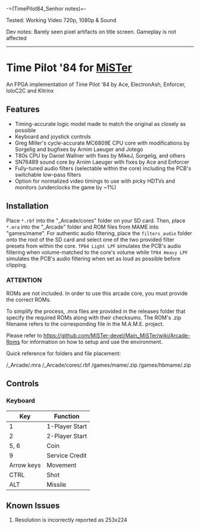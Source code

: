 -=(TimePilot84_Senhor notes)=-

Tested: Working Video 720p, 1080p & Sound

Dev notes: Barely seen pixel artifacts on title screen. Gameplay is not affected
___
# Time Pilot '84 for [MiSTer](https://github.com/MiSTer-devel/Main_MiSTer/wiki)
An FPGA implementation of Time Pilot '84 by Ace, ElectronAsh, Enforcer, loloC2C and Kitrinx

## Features
- Timing-accurate logic model made to match the original as closely as possible
- Keyboard and joystick controls
- Greg Miller's cycle-accurate MC6809E CPU core with modifications by Sorgelig and bugfixes by Arnim Laeuger and Jotego
- T80s CPU by Daniel Wallner with fixes by MikeJ, Sorgelig, and others
- SN76489 sound core by Arnim Laeuger with fixes by Ace and Enforcer
- Fully-tuned audio filters (selectable within the core) including the PCB's switchable low-pass filters
- Option for normalized video timings to use with picky HDTVs and monitors (underclocks the game by ~1%)

## Installation
Place `*.rbf` into the "_Arcade/cores" folder on your SD card.  Then, place `*.mra` into the "_Arcade" folder and ROM files from MAME into "games/mame".
For authentic audio filtering, place the `filters_audio` folder onto the root of the SD card and select one of the two provided filter presets from within the core.
`TP84 Light LPF` simulates the PCB's audio filtering when volume-matched to the core's volume while `TP84 Heavy LPF` simulates the PCB's audio filtering when set as loud as possible before clipping.

### ****ATTENTION****
ROMs are not included. In order to use this arcade core, you must provide the correct ROMs.

To simplify the process, .mra files are provided in the releases folder that specify the required ROMs along with their checksums.  The ROM's .zip filename refers to the corresponding file in the M.A.M.E. project.

Please refer to https://github.com/MiSTer-devel/Main_MiSTer/wiki/Arcade-Roms for information on how to setup and use the environment.

Quick reference for folders and file placement:

/_Arcade/<game name>.mra
/_Arcade/cores/<game rbf>.rbf
/games/mame/<mame rom>.zip
/games/hbmame/<hbmame rom>.zip

## Controls
### Keyboard
| Key | Function |
| --- | --- |
| 1 | 1-Player Start |
| 2 | 2-Player Start |
| 5, 6 | Coin |
| 9 | Service Credit |
| Arrow keys | Movement |
| CTRL | Shot |
| ALT | Missile |

## Known Issues
1) Resolution is incorrectly reported as 253x224

